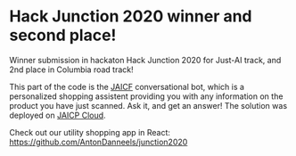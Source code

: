 # Hack Junction 2020 winner and second place!
Winner submission in hackaton Hack Junction 2020 for Just-AI track, and 2nd place in Columbia road track!


This part of the code is the [JAICF](https://github.com/just-ai/jaicf-kotlin) conversational bot, which is a personalized shopping assistent providing you with any information on the product you have just scanned. Ask it, and get an answer!
The solution was deployed on [JAICP Cloud](https://github.com/just-ai/jaicf-kotlin/wiki/JAICP-Cloud).

Check out our utility shopping app in React: https://github.com/AntonDanneels/junction2020
